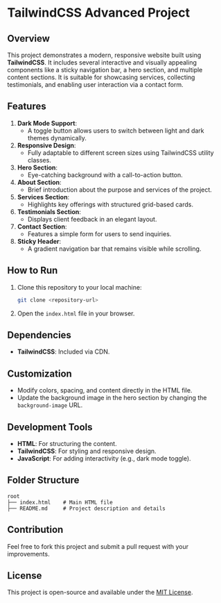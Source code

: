 # TailwindCSS Advanced Project

## Overview
This project demonstrates a modern, responsive website built using **TailwindCSS**. It includes several interactive and visually appealing components like a sticky navigation bar, a hero section, and multiple content sections. It is suitable for showcasing services, collecting testimonials, and enabling user interaction via a contact form.

## Features
1. **Dark Mode Support**:
    - A toggle button allows users to switch between light and dark themes dynamically.
2. **Responsive Design**:
    - Fully adaptable to different screen sizes using TailwindCSS utility classes.
3. **Hero Section**:
    - Eye-catching background with a call-to-action button.
4. **About Section**:
    - Brief introduction about the purpose and services of the project.
5. **Services Section**:
    - Highlights key offerings with structured grid-based cards.
6. **Testimonials Section**:
    - Displays client feedback in an elegant layout.
7. **Contact Section**:
    - Features a simple form for users to send inquiries.
8. **Sticky Header**:
    - A gradient navigation bar that remains visible while scrolling.

## How to Run
1. Clone this repository to your local machine:
   ```bash
   git clone <repository-url>
   ```
2. Open the `index.html` file in your browser.

## Dependencies
- **TailwindCSS**: Included via CDN.

## Customization
- Modify colors, spacing, and content directly in the HTML file.
- Update the background image in the hero section by changing the `background-image` URL.

## Development Tools
- **HTML**: For structuring the content.
- **TailwindCSS**: For styling and responsive design.
- **JavaScript**: For adding interactivity (e.g., dark mode toggle).

## Folder Structure
```
root
├── index.html    # Main HTML file
├── README.md     # Project description and details
```

## Contribution
Feel free to fork this project and submit a pull request with your improvements.

## License
This project is open-source and available under the [MIT License](LICENSE).

